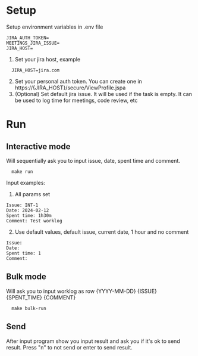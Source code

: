 # Setup

Setup environment variables in .env file

```
JIRA_AUTH_TOKEN=
MEETINGS_JIRA_ISSUE=
JIRA_HOST=
```

1. Set your jira host, example
```example
  JIRA_HOST=jira.com
```
2. Set your personal auth token. You can create one in https://{JIRA_HOST}/secure/ViewProfile.jspa
3. (Optional) Set default jira issue. It will be used if the task is empty. It can be used to log time for meetings, code review, etc

# Run

## Interactive mode
Will sequentially ask you to input issue, date, spent time and comment.

```shell
  make run
```

Input examples:
1. All params set
```
Issue: INT-1
Date: 2024-02-12
Spent time: 1h30m
Comment: Test worklog
```
2. Use default values, default issue, current date, 1 hour and no comment
```
Issue: 
Date: 
Spent time: 1
Comment:
```

## Bulk mode
Will ask you to input worklog as row {YYYY-MM-DD} {ISSUE} {SPENT_TIME} {COMMENT}

```shell
  make bulk-run
```

## Send

After input program show you input result and ask you if it's ok to send result. Press "n" to not send or enter to send result.